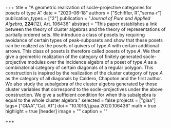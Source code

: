 +++
title = "A geometric realization of socle-projective categories for posets of type A"
date = "2020-06-18"
authors = ["Schiffler, R","serna-r"]
publication_types = ["2"]
publication = "*Journal of Pure and Applied Algebra*, **224**(12), Art. 106436"
abstract = "This paper establishes a link between the theory of cluster algebras and the theory of representations of partially ordered sets. We introduce a class of posets by requiring avoidance of certain types of peak-subposets and show that these posets can be realized as the posets of quivers of type *A* with certain additional arrows. This class of posets is therefore called posets of type *A*. We then give a geometric realization of the category of finitely generated socle-projective modules over the incidence algebra of a poset of type *A* as a combinatorial category of certain diagonals of a regular polygon. This construction is inspired by the realization of the cluster category of type *A* as the category of all diagonals by Caldero, Chapoton and the first author. We also study the subalgebra of the cluster algebra generated by those cluster variables that correspond to the socle-projectives under the above construction. We give a sufficient condition for when this subalgebra is equal to the whole cluster algebra."
selected = false
projects = ["giaa"]
tags= ["GIAA","Cat. A1"]
doi = "10.1016/j.jpaa.2020.106436"
math = true
highlight = true
[header]
image = ""
caption = ""

+++
